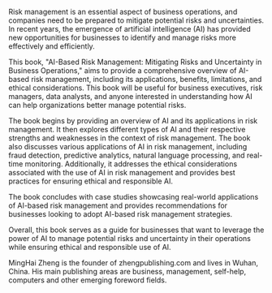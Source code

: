 
Risk management is an essential aspect of business operations, and companies need to be prepared to mitigate potential risks and uncertainties. In recent years, the emergence of artificial intelligence (AI) has provided new opportunities for businesses to identify and manage risks more effectively and efficiently.

This book, "AI-Based Risk Management: Mitigating Risks and Uncertainty in Business Operations," aims to provide a comprehensive overview of AI-based risk management, including its applications, benefits, limitations, and ethical considerations. This book will be useful for business executives, risk managers, data analysts, and anyone interested in understanding how AI can help organizations better manage potential risks.

The book begins by providing an overview of AI and its applications in risk management. It then explores different types of AI and their respective strengths and weaknesses in the context of risk management. The book also discusses various applications of AI in risk management, including fraud detection, predictive analytics, natural language processing, and real-time monitoring. Additionally, it addresses the ethical considerations associated with the use of AI in risk management and provides best practices for ensuring ethical and responsible AI.

The book concludes with case studies showcasing real-world applications of AI-based risk management and provides recommendations for businesses looking to adopt AI-based risk management strategies.

Overall, this book serves as a guide for businesses that want to leverage the power of AI to manage potential risks and uncertainty in their operations while ensuring ethical and responsible use of AI.

MingHai Zheng is the founder of zhengpublishing.com and lives in Wuhan, China. His main publishing areas are business, management, self-help, computers and other emerging foreword fields.
